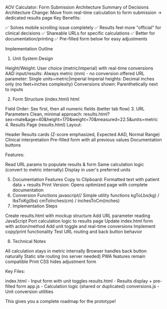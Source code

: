AOV Calculator: Form Submission Architecture
Summary of Decisions
Architecture Change: Move from real-time calculation to form submission → dedicated results page
Key Benefits:

✅ Solves mobile scrolling issue completely
✅ Results feel more "official" for clinical decisions
✅ Shareable URLs for specific calculations
✅ Better for documentation/printing
✅ Pre-filled form below for easy adjustments

Implementation Outline
1. Unit System Design

Height/Weight: User choice (metric/imperial) with real-time conversions
AAD input/results: Always metric (mm) - no conversion offered
URL parameter: Single units=metric|imperial
Imperial heights: Decimal inches only (no feet+inches complexity)
Conversions shown: Parenthetically next to inputs

2. Form Structure (index.html)
html<form action="results.html" method="GET">
  <!-- Units toggle radio buttons -->
  <!-- Sex (dropdown) → Age → Height → Weight → AAD (all numeric) -->
  <!-- Real-time unit conversions via JavaScript -->
</form>
Field Order: Sex first, then all numeric fields (better tab flow)
3. URL Parameters
Clean, minimal approach:
results.html?sex=male&age=40&height=170&weight=70&measured=22.5&units=metric
4. Results Page (results.html)
Layout:

Header
Results cards (Z-score emphasized, Expected AAD, Normal Range)
Clinical interpretation
Pre-filled form with all previous values
Documentation buttons

Features:

Read URL params to populate results & form
Same calculation logic (convert to metric internally)
Display in user's preferred units

5. Documentation Features
Copy to Clipboard: Formatted text with patient data + results
Print Version: Opens optimized page with complete documentation
6. Conversion Functions
javascript// Simple utility functions
kgToLbs(kg) / lbsToKg(lbs)
cmToInches(cm) / inchesToCm(inches)
7. Implementation Steps

Create results.html with mockup structure
Add URL parameter reading JavaScript
Port calculation logic to results page
Update index.html form with action/method
Add unit toggle and real-time conversions
Implement copy/print functionality
Test URL routing and back button behavior

8. Technical Notes

All calculation stays in metric internally
Browser handles back button naturally
Static site routing (no server needed)
PWA features remain compatible
Print CSS hides adjustment form

Key Files:

index.html - Input form with unit toggles
results.html - Results display + pre-filled form
app.js - Calculation logic (shared or duplicated)
conversions.js - Unit conversion utilities

This gives you a complete roadmap for the prototype!